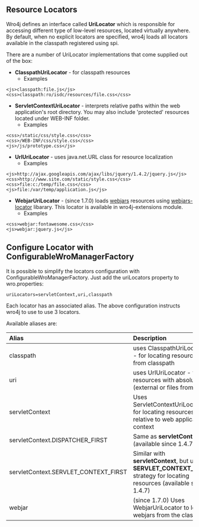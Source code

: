 ## Resource Locators ##

Wro4j defines an interface called **UriLocator** which is responsible for accessing different type of low-level resources, located virtually anywhere.
By default, when no explicit locators are specified, wro4j loads all locators available in the classpath registered using spi.

There are a number of UriLocator implementations that come supplied out of the box:
  * **ClasspathUriLocator** - for classpath resources
    * Examples
```
<js>classpath:file.js</js>
<css>classpath:ro/isdc/resources/file.css</css>
```

  * **ServletContextUriLocator** -  interprets relative paths within the web application's root directory. You may also include 'protected' resources located under WEB-INF folder.
    * Examples
```
<css>/static/css/style.css</css>
<css>/WEB-INF/css/style.css</css>
<js>/js/prototype.css</js>
```

  * **UrlUriLocator** - uses java.net.URL class for resource localization
    * Examples
```
<js>http://ajax.googleapis.com/ajax/libs/jquery/1.4.2/jquery.js</js>
<css>http://www.site.com/static/style.css</css>
<css>file:c:/temp/file.css</css>
<js>file:/var/temp/application.js</js>
```

  * **WebjarUriLocator** - (since 1.7.0) loads [webjars](http://www.webjars.org/) resources using [webjars-locator](https://github.com/webjars/webjars-locator) libarary. This locator is available in wro4j-extensions module.
    * Examples
```
<css>webjar:fontawesome.css</css>
<js>webjar:jquery.js</js>
```


## Configure Locator with ConfigurableWroManagerFactory ##
It is possible to simplify the locators configuration with ConfigurableWroManagerFactory. Just add the uriLocators property to wro.properties:

```
uriLocators=servletContext,uri,classpath
```

Each locator has an associated alias. The above configuration instructs wro4j to use to use 3 locators.

Available aliases are:

| **Alias** | **Description** |
|:----------|:----------------|
| classpath | uses ClasspathUriLocator - for locating resources from classpath |
| uri | uses UrlUriLocator - for resources with absolute url (external or files from disk)|
| servletContext | Uses ServletContextUriLocator for locating resources relative to web application context |
| servletContext.DISPATCHER\_FIRST | Same as **servletContext** (available since 1.4.7) |
| servletContext.SERVLET\_CONTEXT\_FIRST | Similar with **servletContext**, but uses **SERVLET\_CONTEXT\_FIRST** strategy for locating resources (available since 1.4.7) |
| webjar | (since 1.7.0) Uses WebjarUriLocator to locate webjars from the classpath |